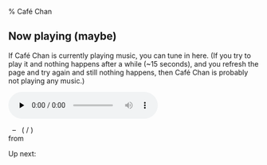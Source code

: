 % Café Chan

## Now playing (maybe)

If Café Chan is currently playing music, you can tune in here. (If you try to
play it and nothing happens after a while (~15 seconds), and you refresh the
page and try again and still nothing happens, then Café Chan is probably not
playing any music.)

<audio src="http://cafe.lumeh.org/" preload="none" controls>
  <a href="http://cafe.lumeh.org/" target="cafe-music-stream">music stream</a>
</audio>

<p><em id="song-artist">&nbsp;</em> – <em id="song-title">&nbsp;</em>
(<span id="song-current-time">&nbsp;</span>/<span id="song-length">&nbsp;</span>)
<br>from <em id="song-album">&nbsp;</em></p>
<p>Up next: <em id="next-title">&nbsp;</em></p>

<script src="/js/jquery-2.1.4.min.js"></script>
<script>
$(document).ready(function() {
 var update = function() {
  $.ajax({
   url: "http://cafe.lumeh.org:61321/",
   cache: false,
   dataType: "json"
  }).done(function(data) {
   $("title").text(data.title + " – " + data.artist);
   $("#song-title").text(data.title);
   $("#song-artist").text(data.artist);
   $("#song-album").text(data.album);
   $("#song-current-time").fadeTo(200, 0, function() {
    $("#song-current-time").text(data.current_time).fadeTo(150, 1);
   });
   $("#song-length").text(data.length);
   $("#next-title").text(data.next_title);
  });
 };
 update();
 setInterval(update, 5000);
});
</script>
